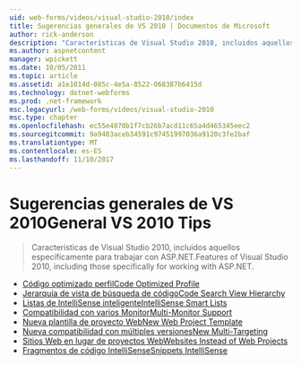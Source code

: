 ```yaml
---
uid: web-forms/videos/visual-studio-2010/index
title: Sugerencias generales de VS 2010 | Documentos de Microsoft
author: rick-anderson
description: "Características de Visual Studio 2010, incluidos aquellos específicamente para trabajar con ASP.NET."
ms.author: aspnetcontent
manager: wpickett
ms.date: 10/05/2011
ms.topic: article
ms.assetid: a1e1014d-085c-4e5a-8522-068387b6415d
ms.technology: dotnet-webforms
ms.prod: .net-framework
msc.legacyurl: /web-forms/videos/visual-studio-2010
msc.type: chapter
ms.openlocfilehash: ec55e4870b1f7cb26b7acd11c65a4d465345eec2
ms.sourcegitcommit: 9a9483aceb34591c97451997036a9120c3fe2baf
ms.translationtype: MT
ms.contentlocale: es-ES
ms.lasthandoff: 11/10/2017
---
```

<a name="general-vs-2010-tips"></a><span data-ttu-id="64665-103">Sugerencias generales de VS 2010</span><span class="sxs-lookup"><span data-stu-id="64665-103">General VS 2010 Tips</span></span>
====================
> <span data-ttu-id="64665-104">Características de Visual Studio 2010, incluidos aquellos específicamente para trabajar con ASP.NET.</span><span class="sxs-lookup"><span data-stu-id="64665-104">Features of Visual Studio 2010, including those specifically for working with ASP.NET.</span></span>


- [<span data-ttu-id="64665-105">Código optimizado perfil</span><span class="sxs-lookup"><span data-stu-id="64665-105">Code Optimized Profile</span></span>](visual-studio-2010-quick-hit-code-optimized-profile.md)
- [<span data-ttu-id="64665-106">Jerarquía de vista de búsqueda de código</span><span class="sxs-lookup"><span data-stu-id="64665-106">Code Search View Hierarchy</span></span>](visual-studio-2010-quick-hit-code-search-view-hierarchy.md)
- [<span data-ttu-id="64665-107">Listas de IntelliSense inteligente</span><span class="sxs-lookup"><span data-stu-id="64665-107">IntelliSense Smart Lists</span></span>](visual-studio-2010-quick-hit-intellisense-smart-lists.md)
- [<span data-ttu-id="64665-108">Compatibilidad con varios Monitor</span><span class="sxs-lookup"><span data-stu-id="64665-108">Multi-Monitor Support</span></span>](visual-studio-2010-quick-hit-multi-monitor-support.md)
- [<span data-ttu-id="64665-109">Nueva plantilla de proyecto Web</span><span class="sxs-lookup"><span data-stu-id="64665-109">New Web Project Template</span></span>](visual-studio-2010-quick-hit-new-web-project-template.md)
- [<span data-ttu-id="64665-110">Nueva compatibilidad con múltiples versiones</span><span class="sxs-lookup"><span data-stu-id="64665-110">New Multi-Targeting</span></span>](visual-studio-2010-quick-hit-new-multi-targeting.md)
- [<span data-ttu-id="64665-111">Sitios Web en lugar de proyectos Web</span><span class="sxs-lookup"><span data-stu-id="64665-111">Websites Instead of Web Projects</span></span>](visual-studio-2010-quick-hit-websites-instead-of-web-projects.md)
- [<span data-ttu-id="64665-112">Fragmentos de código IntelliSense</span><span class="sxs-lookup"><span data-stu-id="64665-112">Snippets IntelliSense</span></span>](visual-studio-2010-quick-hit-snippets-intellisense.md)
